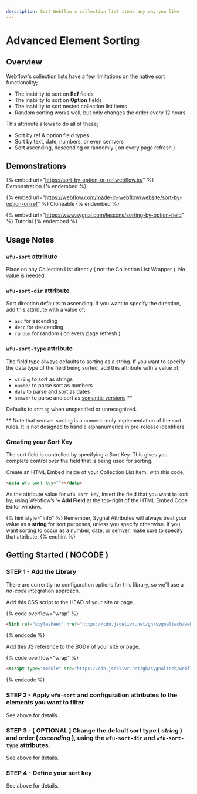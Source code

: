 ```yaml
---
description: Sort Webflow's collection list items any way you like
---
```


# Advanced Element Sorting

## Overview

Webflow's collection lists have a few limitations on the native sort functionality;&#x20;

* The inability to sort on **Ref** fields
* The inability to sort on **Option** fields
* The inability to sort nested collection list items
* Random sorting works well, but only changes the order every 12 hours&#x20;

This attribute allows to do all of these;

* Sort by ref & option field types
* Sort by text, date, numbers, or even semvers
* Sort ascending, descending or randomly ( on every page refresh )

## Demonstrations

{% embed url="https://sort-by-option-or-ref.webflow.io/" %}
Demonstration
{% endembed %}

{% embed url="https://webflow.com/made-in-webflow/website/sort-by-option-or-ref" %}
Cloneable
{% endembed %}

{% embed url="https://www.sygnal.com/lessons/sorting-by-option-field" %}
Tutorial
{% endembed %}

## Usage Notes <a href="#usage-notes" id="usage-notes"></a>

### `wfu-sort` attribute <a href="#wfu-sort-attribute" id="wfu-sort-attribute"></a>

Place on any Collection List directly ( not the Collection List Wrapper ). No value is needed.

### `wfu-sort-dir` attribute <a href="#wfu-sort-dir-attribute" id="wfu-sort-dir-attribute"></a>

Sort direction defaults to ascending. If you want to specify the direction, add this attribute with a value of;

* `asc` for ascending
* `desc` for descending
* `random` for random ( on every page refresh )

### `wfu-sort-type` attribute <a href="#wfu-sort-type-attribute" id="wfu-sort-type-attribute"></a>

The field type always defaults to sorting as a string. If you want to specify the data type of the field being sorted, add this attribute with a value of;

* `string` to sort as strings
* `number` to parse sort as numbers
* `date` to parse and sort as dates
* `semver` to parse and sort as [semantic versions](https://semver.org/) \*\*

Defaults to `string` when unspecified or unrecognized.

\*\* Note that semver sorting is a numeric-only implementation of the sort rules. It is not designed to handle alphanumerics in pre-release identifiers.

### Creating your Sort Key <a href="#creating-your-sort-key" id="creating-your-sort-key"></a>

The sort field is controlled by specifying a Sort Key. This gives you complete control over the field that is being used for sorting.&#x20;

Create an HTML Embed inside of your Collection List Item, with this code;

```html
<data wfu-sort-key=""></data>
```

As the attribute value for `wfu-sort-key`, insert the field that you want to sort by, using Webflow’s ‘**+ Add Field** at the top-right of the HTML Embed Code Editor window.&#x20;

{% hint style="info" %}
Remember, Sygnal Attributes will always treat your value as a **string** for sort purposes, unless you  specify otherwise. If you want sorting to occur as a number, date, or semver, make sure to specify that attribute.
{% endhint %}

## Getting Started ( NOCODE ) <a href="#getting-started-nocode" id="getting-started-nocode"></a>

### STEP 1 - Add the Library <a href="#step-1---add-the-library" id="step-1---add-the-library"></a>

There are currently no configuration options for this library, so we’ll use a _no-code_ integration approach.

Add this CSS script to the HEAD of your site or page.

{% code overflow="wrap" %}
```html
<link rel="stylesheet" href="https://cdn.jsdelivr.net/gh/sygnaltech/webflow-util@4.11/dist/css/webflow-html.min.css">
```
{% endcode %}

Add this JS reference to the BODY of your site or page.

{% code overflow="wrap" %}
```html
<script type="module" src="https://cdn.jsdelivr.net/gh/sygnaltech/webflow-util@4.11/src/nocode/webflow-html.min.js"></script>
```
{% endcode %}

### STEP 2 - Apply `wfu-sort` and configuration attributes to the elements you want to filter <a href="#step-2---apply-wfu-sort-and-configuration-attributes-to-the-elements-you-want-to-filter" id="step-2---apply-wfu-sort-and-configuration-attributes-to-the-elements-you-want-to-filter"></a>

See above for details.

### STEP 3 - \[ OPTIONAL ] Change the default sort type ( _string_ ) and order ( _ascending_ ), using the `wfu-sort-dir` and `wfu-sort-type` attributes.

See above for details.

### STEP 4 - Define your sort key

See above for details.

